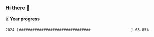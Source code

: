 ### Hi there :wave:

:hourglass_flowing_sand: **Year progress**

```txt
2024 [################################                  ] 65.85%
```
